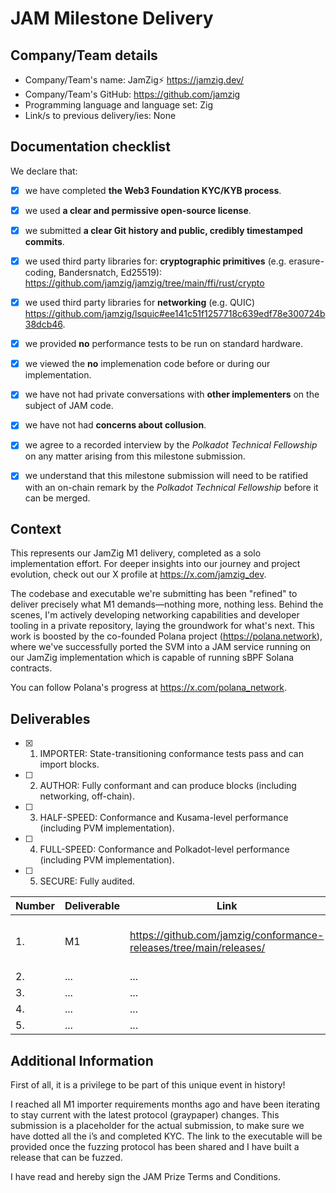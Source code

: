 # JAM Milestone Delivery 

## Company/Team details

- Company/Team's name: JamZig⚡ https://jamzig.dev/
- Company/Team's GitHub: https://github.com/jamzig
- Programming language and language set: Zig 
- Link/s to previous delivery/ies: None

## Documentation checklist

We declare that:

- [X] we have completed **the Web3 Foundation KYC/KYB process**.
- [X] we used **a clear and permissive open-source license**.
- [X] we submitted **a clear Git history and public, credibly timestamped commits**.
- [X] we used third party libraries for: **cryptographic primitives** (e.g. erasure-coding, Bandersnatch, Ed25519): https://github.com/jamzig/jamzig/tree/main/ffi/rust/crypto
- [X] we used third party libraries for  **networking** (e.g. QUIC) https://github.com/jamzig/lsquic#ee141c51f1257718c639edf78e300724b38dcb46.
- [X] we provided **no** performance tests to be run on standard hardware.
- [X] we viewed the **no** implemenation code before or during our implementation.
- [X] we have not  had private conversations with **other implementers** on the subject of JAM code.
- [X] we have not had **concerns about collusion**.
- [X] we agree to a recorded interview by the *Polkadot Technical Fellowship* on any matter arising from this milestone submission.
- [X] we understand that this milestone submission will need to be ratified with an on-chain remark by the *Polkadot Technical Fellowship* before it can be merged.


## Context

This represents our JamZig M1 delivery, completed as a solo
implementation effort. For deeper insights into our journey and project
evolution, check out our X profile at https://x.com/jamzig_dev. 

The codebase and executable we're submitting has been "refined" to deliver
precisely what M1 demands—nothing more, nothing less. Behind the scenes, I'm
actively developing networking capabilities and developer tooling in a private
repository, laying the groundwork for what's next. This work is boosted by the
co-founded Polana project (https://polana.network), where we've successfully
ported the SVM into a JAM service running on our JamZig implementation which is
capable of running sBPF Solana contracts.  

You can follow Polana's progress at https://x.com/polana_network. 

## Deliverables

- [X] 1. IMPORTER: State-transitioning conformance tests pass and can import blocks.
- [ ] 2. AUTHOR: Fully conformant and can produce blocks (including networking, off-chain).
- [ ] 3. HALF-SPEED: Conformance and Kusama-level performance (including PVM implementation).
- [ ] 4. FULL-SPEED: Conformance and Polkadot-level performance (including PVM implementation).
- [ ] 5. SECURE: Fully audited.


| Number	| Deliverable	| Link	 | Notes |
|---------|-------------|--------|-------|
|1.	      |M1	          | https://github.com/jamzig/conformance-releases/tree/main/releases/  | M1 v0.6.6 Fuzz Target    |
|2.	      |...	        | ...	   |...    |
|3.	      |...	        | ...	   |...    |
|4.	      |...	        | ...	   |...    |
|5.	      |...	        | ...	   |...    |


## Additional Information

First of all, it is a privilege to be part of this unique event in history!

I reached all M1 importer requirements months ago and have been iterating to
stay current with the latest protocol (graypaper) changes. This submission is a
placeholder for the actual submission, to make sure we have dotted all the i’s
and completed KYC. The link to the executable will be provided once the fuzzing
protocol has been shared and I have built a release that can be fuzzed.

I have read and hereby sign the JAM Prize Terms and Conditions.

